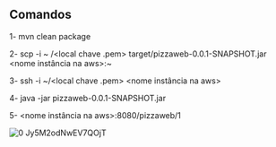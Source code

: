 ## Comandos

1- mvn clean package

2- scp -i ~ /<local chave .pem> target/pizzaweb-0.0.1-SNAPSHOT.jar <nome instância na aws>:~
  
3- ssh -i ~/<local chave .pem> <nome instância na aws>
  
4- java -jar  pizzaweb-0.0.1-SNAPSHOT.jar
  
5- <nome instância na aws>:8080/pizzaweb/1


![0 Jy5M2odNwEV7QOjT](https://user-images.githubusercontent.com/72419533/189432982-3702dcac-945e-4e8e-be07-5e64c0b15f6e.gif)
